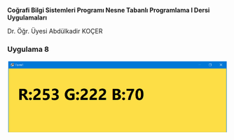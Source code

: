 <p><b>Coğrafi Bilgi Sistemleri Programı Nesne Tabanlı Programlama I Dersi Uygulamaları</b></p>
<p> Dr. Öğr. Üyesi Abdülkadir KOÇER</p>
<H3>Uygulama 8</H3>
<img src="https://github.com/akocer/Nesne-I/blob/main/uyg08/U08.png"/>
